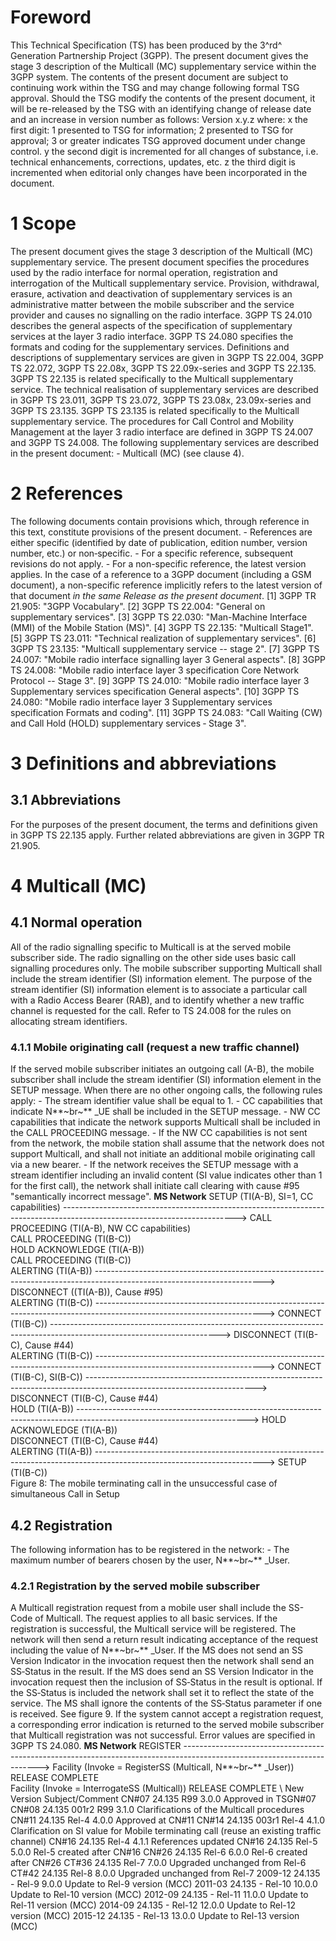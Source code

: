 # Foreword
This Technical Specification (TS) has been produced by the 3^rd^ Generation
Partnership Project (3GPP).
The present document gives the stage 3 description of the Multicall (MC)
supplementary service within the 3GPP system.
The contents of the present document are subject to continuing work within the
TSG and may change following formal TSG approval. Should the TSG modify the
contents of the present document, it will be re-released by the TSG with an
identifying change of release date and an increase in version number as
follows:
Version x.y.z
where:
x the first digit:
1 presented to TSG for information;
2 presented to TSG for approval;
3 or greater indicates TSG approved document under change control.
y the second digit is incremented for all changes of substance, i.e. technical
enhancements, corrections, updates, etc.
z the third digit is incremented when editorial only changes have been
incorporated in the document.
# 1 Scope
The present document gives the stage 3 description of the Multicall (MC)
supplementary service. The present document specifies the procedures used by
the radio interface for normal operation, registration and interrogation of
the Multicall supplementary service. Provision, withdrawal, erasure,
activation and deactivation of supplementary services is an administrative
matter between the mobile subscriber and the service provider and causes no
signalling on the radio interface.
3GPP TS 24.010 describes the general aspects of the specification of
supplementary services at the layer 3 radio interface.
3GPP TS 24.080 specifies the formats and coding for the supplementary
services.
Definitions and descriptions of supplementary services are given in 3GPP TS
22.004, 3GPP TS 22.072, 3GPP TS 22.08x, 3GPP TS 22.09x-series and 3GPP TS
22.135. 3GPP TS 22.135 is related specifically to the Multicall supplementary
service.
The technical realisation of supplementary services are described in 3GPP TS
23.011, 3GPP TS 23.072, 3GPP TS 23.08x, 23.09x-series and 3GPP TS 23.135. 3GPP
TS 23.135 is related specifically to the Multicall supplementary service.
The procedures for Call Control and Mobility Management at the layer 3 radio
interface are defined in 3GPP TS 24.007 and 3GPP TS 24.008.
The following supplementary services are described in the present document:
\- Multicall (MC) (see clause 4).
# 2 References
The following documents contain provisions which, through reference in this
text, constitute provisions of the present document.
\- References are either specific (identified by date of publication, edition
number, version number, etc.) or non‑specific.
\- For a specific reference, subsequent revisions do not apply.
\- For a non-specific reference, the latest version applies. In the case of a
reference to a 3GPP document (including a GSM document), a non-specific
reference implicitly refers to the latest version of that document _in the
same Release as the present document_.
[1] 3GPP TR 21.905: \"3GPP Vocabulary\".
[2] 3GPP TS 22.004: \"General on supplementary services\".
[3] 3GPP TS 22.030: \"Man-Machine Interface (MMI) of the Mobile Station
(MS)\".
[4] 3GPP TS 22.135: \"Multicall Stage1\".
[5] 3GPP TS 23.011: \"Technical realization of supplementary services\".
[6] 3GPP TS 23.135: \"Multicall supplementary service -- stage 2\".
[7] 3GPP TS 24.007: \"Mobile radio interface signalling layer 3 General
aspects\".
[8] 3GPP TS 24.008: \"Mobile radio interface layer 3 specification Core
Network Protocol -- Stage 3\".
[9] 3GPP TS 24.010: \"Mobile radio interface layer 3 Supplementary services
specification General aspects\".
[10] 3GPP TS 24.080: \"Mobile radio interface layer 3 Supplementary services
specification Formats and coding\".
[11] 3GPP TS 24.083: \"Call Waiting (CW) and Call Hold (HOLD) supplementary
services ‑ Stage 3\".
# 3 Definitions and abbreviations
## 3.1 Abbreviations
For the purposes of the present document, the terms and definitions given in
3GPP TS 22.135 apply.
Further related abbreviations are given in 3GPP TR 21.905.
# 4 Multicall (MC)
## 4.1 Normal operation
All of the radio signalling specific to Multicall is at the served mobile
subscriber side. The radio signalling on the other side uses basic call
signalling procedures only.
The mobile subscriber supporting Multicall shall include the stream identifier
(SI) information element. The purpose of the stream identifier (SI)
information element is to associate a particular call with a Radio Access
Bearer (RAB), and to identify whether a new traffic channel is requested for
the call. Refer to TS 24.008 for the rules on allocating stream identifiers.
### 4.1.1 Mobile originating call (request a new traffic channel)
If the served mobile subscriber initiates an outgoing call (A-B), the mobile
subscriber shall include the stream identifier (SI) information element in the
SETUP message. When there are no other ongoing calls, the following rules
apply:
\- The stream identifier value shall be equal to 1.
\- CC capabilities that indicate N**~br~** _UE shall be included in the SETUP
message.
\- NW CC capabilities that indicate the network supports Multicall shall be
included in the CALL PROCEEDING message.
\- If the NW CC capabilities is not sent from the network, the mobile station
shall assume that the network does not support Multicall, and shall not
initiate an additional mobile originating call via a new bearer.
\- If the network receives the SETUP message with a stream identifier
including an invalid content (SI value indicates other than 1 for the first
call), the network shall initiate call clearing with cause #95 \"semantically
incorrect message\".
**MS Network**
SETUP (TI(A-B), SI=1, CC capabilities)
\------------------------------------------------------------------------------------------------------------------------->
CALL PROCEEDING (TI(A-B), NW CC capabilities)
\
CALL PROCEEDING (TI(B-C))
\
HOLD ACKNOWLEDGE (TI(A-B))
\
CALL PROCEEDING (TI(B-C))
\
ALERTING (TI(A-B))
\------------------------------------------------------------------------------------------------------------------------>
DISCONNECT ((TI(A-B)), Cause #95)
\
ALERTING (TI(B-C))
\------------------------------------------------------------------------------------------------------------------------>
CONNECT (TI(B-C))
\------------------------------------------------------------------------------------------------------------------------>
DISCONNECT (TI(B-C), Cause #44)
\
ALERTING (TI(B-C))
\------------------------------------------------------------------------------------------------------------------------>
CONNECT (TI(B-C), SI(B-C))
\------------------------------------------------------------------------------------------------------------------------>
DISCONNECT (TI(B-C), Cause #44)
\
HOLD (TI(A-B))
\------------------------------------------------------------------------------------------------------------------------>
HOLD ACKNOWLEDGE (TI(A-B))
\
DISCONNECT (TI(B-C), Cause #44)
\
ALERTING (TI(A-B))
\------------------------------------------------------------------------------------------------------------------------>
SETUP (TI(B-C))
\
Figure 8: The mobile terminating call in the unsuccessful case of simultaneous
Call in Setup
## 4.2 Registration
The following information has to be registered in the network:
\- The maximum number of bearers chosen by the user, N**~br~** _User.
### 4.2.1 Registration by the served mobile subscriber
A Multicall registration request from a mobile user shall include the SS-Code
of Multicall. The request applies to all basic services.
If the registration is successful, the Multicall service will be registered.
The network will then send a return result indicating acceptance of the
request including the value of N**~br~** _User.
If the MS does not send an SS Version Indicator in the invocation request then
the network shall send an SS‑Status in the result.
If the MS does send an SS Version Indicator in the invocation request then the
inclusion of SS‑Status in the result is optional. If the SS‑Status is included
the network shall set it to reflect the state of the service. The MS shall
ignore the contents of the SS‑Status parameter if one is received. See figure
9.
If the system cannot accept a registration request, a corresponding error
indication is returned to the served mobile subscriber that Multicall
registration was not successful. Error values are specified in 3GPP TS 24.080.
**MS Network**
REGISTER
\------------------------------------------------------------------------------------------------------------------------>
Facility (Invoke = RegisterSS (Multicall, N**~br~** _User))
RELEASE COMPLETE
\
Facility (Invoke = InterrogateSS (Multicall))
RELEASE COMPLETE
\ New Version Subject/Comment CN#07 24.135 R99 3.0.0
Approved in TSGN#07 CN#08 24.135 001r2 R99 3.1.0 Clarifications of the
Multicall procedures CN#11 24.135 Rel-4 4.0.0 Approved at CN#11 CN#14 24.135
003r1 Rel-4 4.1.0 Clarification on SI value for Mobile terminating call (reuse
an existing traffic channel) CN#16 24.135 Rel-4 4.1.1 References updated CN#16
24.135 Rel-5 5.0.0 Rel-5 created after CN#16 CN#26 24.135 Rel-6 6.0.0 Rel-6
created after CN#26 CT#36 24.135 Rel-7 7.0.0 Upgraded unchanged from Rel-6
CT#42 24.135 Rel-8 8.0.0 Upgraded unchanged from Rel-7 2009-12 24.135 - Rel-9
9.0.0 Update to Rel-9 version (MCC) 2011-03 24.135 - Rel-10 10.0.0 Update to
Rel-10 version (MCC) 2012-09 24.135 - Rel-11 11.0.0 Update to Rel-11 version
(MCC) 2014-09 24.135 - Rel-12 12.0.0 Update to Rel-12 version (MCC) 2015-12
24.135 - Rel-13 13.0.0 Update to Rel-13 version (MCC)